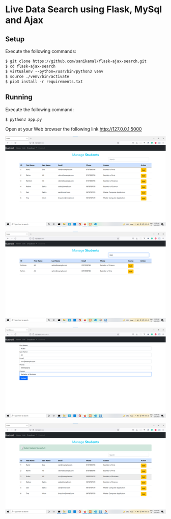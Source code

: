 # Live Data Search using Flask, MySql and Ajax


## Setup

Execute the following commands:

    $ git clone https://github.com/sanikamal/flask-ajax-search.git
    $ cd flask-ajax-search
    $ virtualenv --python=/usr/bin/python3 venv
    $ source ./venv/bin/activate
    $ pip3 install -r requirements.txt

## Running

Execute the following command:

    $ python3 app.py

Open at your Web browser the following link http://127.0.0.1:5000

![screenshot](screenshot/1.png)

![screenshot](screenshot/2.png)

![screenshot](screenshot/3.png)

![screenshot](screenshot/4.png)